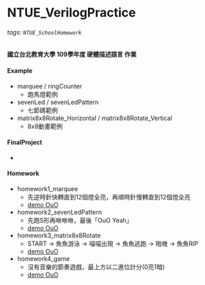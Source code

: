 # NTUE_VerilogPractice

###### tags: `NTUE_SchoolHomework`

#### 國立台北教育大學 109學年度 硬體描述語言 作業

#### Example

* marquee / ringCounter
    * 跑馬燈範例
* sevenLed / sevenLedPattern
    * 七節碼範例
* matrix8x8Rotate_Horizontal / matrix8x8Rotate_Vertical
    * 8x8動畫範例

#### FinalProject

* 

#### Homework

* homework1_marquee
    * 先逆時針快轉直到12個燈全亮，再順時針慢轉直到12個燈全亮
    * [demo OuO](https://www.youtube.com/watch?v=GCr9KYibE4k&list=PLCi3TnWyxjDTBKp2c8hVEM4VWan5wM6xa&index=1)
* homework2_sevenLedPattern
    * 先跑S形再咻咻咻，最後「OuO Yeah」
    * [demo OuO](https://www.youtube.com/watch?v=jmT_f7bMhfQ&list=PLCi3TnWyxjDTBKp2c8hVEM4VWan5wM6xa&index=2)
* homework3_matrix8x8Rotate
    * START → 魚魚游泳 → 喵喵出現 → 魚魚逃跑 → 啪嘰 → 魚魚RIP
    * [demo OuO](https://www.youtube.com/watch?v=MydTg5kFpxY&list=PLCi3TnWyxjDTBKp2c8hVEM4VWan5wM6xa&index=3)
* homework4_game
    * 沒有音樂的節奏遊戲，最上方以二進位計分(0亮1暗)
    * [demo OuO](https://www.youtube.com/watch?v=wLLvSx7bRHs&list=PLCi3TnWyxjDTBKp2c8hVEM4VWan5wM6xa&index=4)
